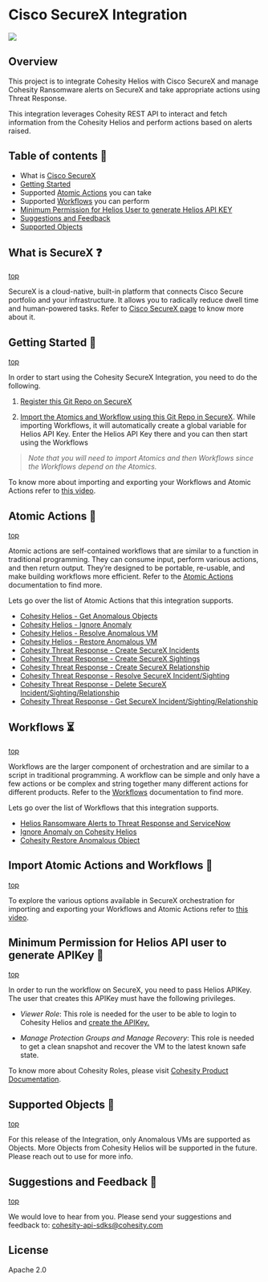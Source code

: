 # Cisco SecureX Integration

<!--
  Title: Cisco SecureX Integration
  Description: This project is to integrate Cohesity Helios with Cisco SecureX and manage Cohesity Ransomware alerts on SecureX and take appropriate actions using Threat Response.
  -->

![](docs/assets/images/cohesity_ansible.png)

## Overview

This project is to integrate Cohesity Helios with Cisco SecureX and manage Cohesity Ransomware alerts on SecureX and take appropriate actions using Threat Response.

This integration leverages Cohesity REST API to interact and fetch information from the Cohesity Helios and perform actions based on alerts raised.

## Table of contents :scroll:

 - What is [Cisco SecureX](#get-started)
 - [Getting Started](#getting-started)
 - Supported [Atomic Actions](#atomic-actions) you can take
 - Supported [Workflows](#workflows) you can perform
 - [Minimum Permission for Helios User to generate Helios API KEY](#minimum-permission)
 - [Suggestions and Feedback](#suggest)
 - [Supported Objects](#supported)


## <a name="get-started"></a> What is SecureX :question:
[top](#Cisco-SecureX-Integration)

SecureX is a cloud-native, built-in platform that connects Cisco Secure portfolio and your infrastructure. It allows you to radically reduce dwell time and human-powered tasks. Refer to [Cisco SecureX page](https://www.cisco.com/c/en/us/products/security/securex/index.html) to know more about it.

## <a name="import"></a> Getting Started :bookmark_tabs:
[top](#Cisco-SecureX-Integration)

In order to start using the Cohesity SecureX Integration, you need to do the following.

1. [Register this Git Repo on SecureX](./docs/misc/registerGitRepo.md)

2. [Import the Atomics and Workflow using this Git Repo in SecureX](https://ciscosecurity.github.io/sxo-05-security-workflows/importing). While importing Workflows, it will automatically create a global variable for Helios API Key. Enter the Helios API Key there and you can then start using the Workflows


> *Note that you will need to import Atomics and then Workflows since the Workflows depend on the Atomics.* 

To know more about importing and exporting your Workflows and Atomic Actions refer to [this video](https://www.youtube.com/watch?v=qmJk994qLOg&ab_channel=Cisco).

## <a name="atomic-actions"></a> Atomic Actions :large_blue_circle:
[top](#Cisco-SecureX-Integration)

Atomic actions are self-contained workflows that are similar to a function in traditional programming. They can consume input, perform various actions, and then return output. They’re designed to be portable, re-usable, and make building workflows more efficient. Refer to the [Atomic Actions](https://ciscosecurity.github.io/sxo-05-security-workflows/atomics/) documentation to find more. 

Lets go over the list of Atomic Actions that this integration supports. 

- [Cohesity Helios - Get Anomalous Objects](./docs/atomics/CohesityGetAnomalousObjects.md)
- [Cohesity Helios - Ignore Anomaly](./docs/atomics/CohesityIgnoreAnomaly.md)
- [Cohesity Helios - Resolve Anomalous VM](./docs/atomics/CohesityResolveAnomaly.md)
- [Cohesity Helios - Restore Anomalous VM](./docs/atomics/CohesityRestoreAnomalousVM.md)
- [Cohesity Threat Response - Create SecureX Incidents](./docs/atomics/CohesityCreateSecureXIncident.md)
- [Cohesity Threat Response - Create SecureX Sightings](./docs/atomics/CohesityCreateSecureXSighting.md)
- [Cohesity Threat Response - Create SecureX Relationship](./docs/atomics/CohesityCreateSecureXRelationship.md)
- [Cohesity Threat Response - Resolve SecureX Incident/Sighting](./docs/atomics/CohesityResolveSecureXConstruct.md)
- [Cohesity Threat Response - Delete SecureX Incident/Sighting/Relationship](./docs/atomics/CohesityDeleteSecureXConstruct.md)
- [Cohesity Threat Response - Get SecureX Incident/Sighting/Relationship](./docs/atomics/CohesityGetSecureXConstruct.md)

## <a name="workflows"></a> Workflows :hourglass_flowing_sand:
[top](#Cisco-SecureX-Integration)

Workflows are the larger component of orchestration and are similar to a script in traditional programming. A workflow can be simple and only have a few actions or be complex and string together many different actions for different products. Refer to the [Workflows](https://ciscosecurity.github.io/sxo-05-security-workflows/workflows/) documentation to find more. 

Lets go over the list of Workflows that this integration supports. 

- [Helios Ransomware Alerts to Threat Response and ServiceNow](./docs/workflows/HeliosRansomwareAlertsToThreatResponse.md)
- [Ignore Anomaly on Cohesity Helios](./docs/workflows/IgnoreAnomalyOnCohesity.md)
- [Cohesity Restore Anomalous Object](./docs/workflows/CohesityRestoreAnomalousObject.md)

## <a name="import"></a> Import Atomic Actions and Workflows :bookmark_tabs:
[top](#Cisco-SecureX-Integration)

To explore the various options available in SecureX orchestration for importing and exporting your Workflows and Atomic Actions refer to [this video](https://www.youtube.com/watch?v=qmJk994qLOg&ab_channel=Cisco).

## <a name="minimum-permission"></a> Minimum Permission for Helios API user to generate APIKey :cop:
[top](#Cisco-SecureX-Integration)

In order to run the workflow on SecureX, you need to pass Helios APIKey. The user that creates this APIKey must have the following privileges. 

* *Viewer Role*: This role is needed for the user to be able to login to Cohesity Helios and [create the APIKey.](https://developer.cohesity.com/docs/helios-getting-started)

* *Manage Protection Groups and Manage Recovery*: This role is needed to get a clean snapshot and recover the VM to the latest known safe state.

To know more about Cohesity Roles, please visit [Cohesity Product Documentation](https://docs.cohesity.com/6_5_1/Web/UserGuide/Content/Dashboard/Admin/RoleManage.htm?tocpath=Administration%7CAccess%20Management%7CRoles%7C_____0#ManageRoles). 

## <a name="suggest"></a> Supported Objects :green_book:
[top](#Cisco-SecureX-Integration)

For this release of the Integration, only Anomalous VMs are supported as Objects. More Objects from Cohesity Helios will be supported in the future. Please reach out to use for more info. 


## <a name="suggest"></a> Suggestions and Feedback :handshake:
[top](#Cisco-SecureX-Integration)

We would love to hear from you. Please send your suggestions and feedback to: [cohesity-api-sdks@cohesity.com](mailto:cohesity-api-sdks@cohesity.com)

## License

Apache 2.0
